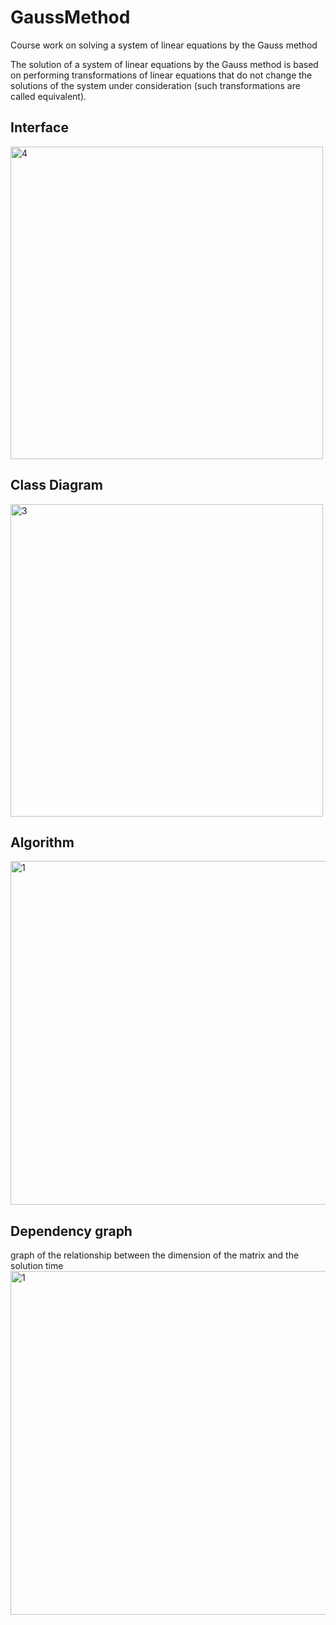 # GaussMethod
Сourse work on solving a system of linear equations by the Gauss method

The solution of a system of linear equations by the Gauss method is based on performing transformations of linear equations that do not change the solutions of the system under consideration (such transformations are called equivalent).

## Interface
<img width="500" alt="4" src="https://github.com/polinkiya/GaussMethod/assets/51910779/5c30107b-6848-40cb-9f24-76a45cb578f4">

## Class Diagram
<img width="500" alt="3" src="https://github.com/polinkiya/GaussMethod/assets/51910779/75f24c5c-4191-4faf-841b-a3ef1c9e75da">

## Algorithm
<img width="550" alt="1" src="https://github.com/polinkiya/GaussMethod/assets/51910779/d67554a6-d76d-4f54-b82a-a3876c5ba333">

## Dependency graph
graph of the relationship between the dimension of the matrix and the solution time
<img width="550" alt="1" src="https://github.com/polinkiya/GaussMethod/assets/51910779/c0c4c141-5900-4fc0-bfc0-91ec1aa2a541">
